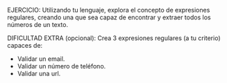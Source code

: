 EJERCICIO:
Utilizando tu lenguaje, explora el concepto de expresiones regulares,
creando una que sea capaz de encontrar y extraer todos los números
de un texto.

DIFICULTAD EXTRA (opcional):
Crea 3 expresiones regulares (a tu criterio) capaces de:
- Validar un email.
- Validar un número de teléfono.
- Validar una url.
